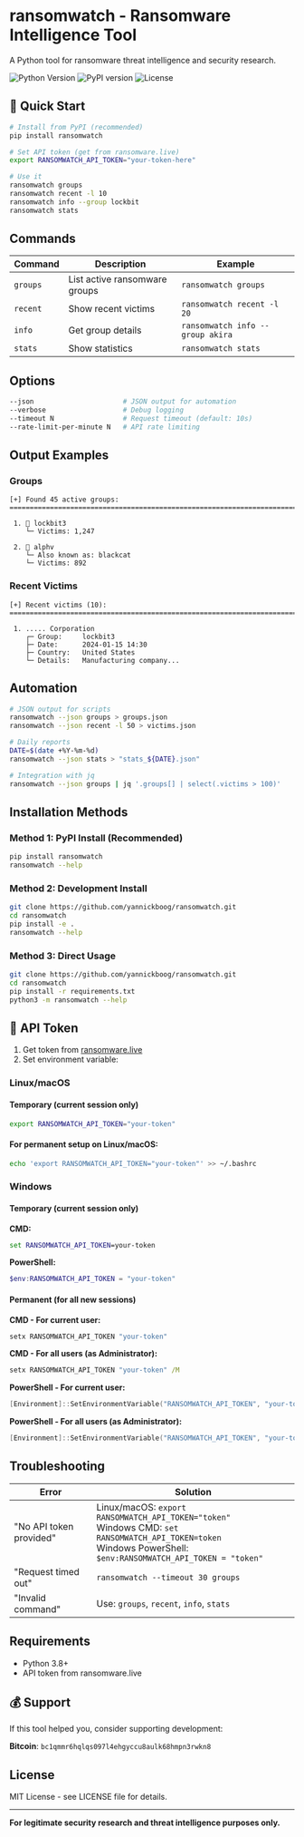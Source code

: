 # ransomwatch - Ransomware Intelligence Tool

A Python tool for ransomware threat intelligence and security research.

![Python Version](https://img.shields.io/badge/python-3.8%2B-blue)
![PyPI version](https://img.shields.io/pypi/v/ransomwatch.svg)
![License](https://img.shields.io/badge/license-MIT-green)

## 🚀 Quick Start

```bash
# Install from PyPI (recommended)
pip install ransomwatch

# Set API token (get from ransomware.live)
export RANSOMWATCH_API_TOKEN="your-token-here"

# Use it
ransomwatch groups
ransomwatch recent -l 10
ransomwatch info --group lockbit
ransomwatch stats
```

## Commands

| Command | Description | Example |
|---------|-------------|---------|
| `groups` | List active ransomware groups | `ransomwatch groups` |
| `recent` | Show recent victims | `ransomwatch recent -l 20` |
| `info` | Get group details | `ransomwatch info --group akira` |
| `stats` | Show statistics | `ransomwatch stats` |

## Options

```bash
--json                      # JSON output for automation
--verbose                   # Debug logging
--timeout N                 # Request timeout (default: 10s)
--rate-limit-per-minute N   # API rate limiting
```

## Output Examples

### Groups
```
[+] Found 45 active groups:
================================================================================

 1. 🔴 lockbit3
    └─ Victims: 1,247

 2. 🔴 alphv
    └─ Also known as: blackcat
    └─ Victims: 892
```

### Recent Victims
```
[+] Recent victims (10):
====================================================================================================

 1. ..... Corporation
    ┌─ Group:     lockbit3
    ├─ Date:      2024-01-15 14:30
    ├─ Country:   United States
    └─ Details:   Manufacturing company...
```

## Automation

```bash
# JSON output for scripts
ransomwatch --json groups > groups.json
ransomwatch --json recent -l 50 > victims.json

# Daily reports
DATE=$(date +%Y-%m-%d)
ransomwatch --json stats > "stats_${DATE}.json"

# Integration with jq
ransomwatch --json groups | jq '.groups[] | select(.victims > 100)'
```

## Installation Methods

### Method 1: PyPI Install (Recommended)
```bash
pip install ransomwatch
ransomwatch --help
```

### Method 2: Development Install
```bash
git clone https://github.com/yannickboog/ransomwatch.git
cd ransomwatch
pip install -e .
ransomwatch --help
```

### Method 3: Direct Usage
```bash
git clone https://github.com/yannickboog/ransomwatch.git
cd ransomwatch
pip install -r requirements.txt
python3 -m ransomwatch --help
```

## 🔑 API Token

1. Get token from [ransomware.live](https://ransomware.live)
2. Set environment variable:

### Linux/macOS

#### Temporary (current session only)
```bash
export RANSOMWATCH_API_TOKEN="your-token"
```

#### For permanent setup on Linux/macOS:
```bash
echo 'export RANSOMWATCH_API_TOKEN="your-token"' >> ~/.bashrc
```

### Windows

#### Temporary (current session only)
**CMD:**
```cmd
set RANSOMWATCH_API_TOKEN=your-token
```

**PowerShell:**
```powershell
$env:RANSOMWATCH_API_TOKEN = "your-token"
```

#### Permanent (for all new sessions)
**CMD - For current user:**
```cmd
setx RANSOMWATCH_API_TOKEN "your-token"
```

**CMD - For all users (as Administrator):**
```cmd
setx RANSOMWATCH_API_TOKEN "your-token" /M
```

**PowerShell - For current user:**
```powershell
[Environment]::SetEnvironmentVariable("RANSOMWATCH_API_TOKEN", "your-token", "User")
```

**PowerShell - For all users (as Administrator):**
```powershell
[Environment]::SetEnvironmentVariable("RANSOMWATCH_API_TOKEN", "your-token", "Machine")
```

## Troubleshooting

| Error | Solution |
|-------|----------|
| "No API token provided" | Linux/macOS: `export RANSOMWATCH_API_TOKEN="token"`<br>Windows CMD: `set RANSOMWATCH_API_TOKEN=token`<br>Windows PowerShell: `$env:RANSOMWATCH_API_TOKEN = "token"` |
| "Request timed out" | `ransomwatch --timeout 30 groups` |
| "Invalid command" | Use: `groups`, `recent`, `info`, `stats` |

## Requirements

- Python 3.8+
- API token from ransomware.live

## 💰 Support

If this tool helped you, consider supporting development:

**Bitcoin**: `bc1qmmr6hqlqs097l4ehgyccu8aulk68hmpn3rwkn8`

## License

MIT License - see LICENSE file for details.

---

**For legitimate security research and threat intelligence purposes only.**